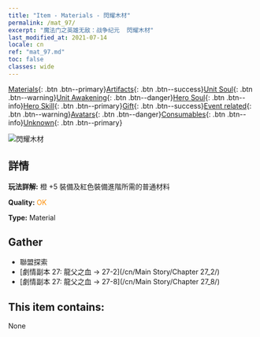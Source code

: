 ```yaml
---
title: "Item - Materials - 閃耀木材"
permalink: /mat_97/
excerpt: "魔法门之英雄无敌：战争纪元  閃耀木材"
last_modified_at: 2021-07-14
locale: cn
ref: "mat_97.md"
toc: false
classes: wide
---
```

 [Materials](/ItemsCN/){: .btn .btn--primary}[Artifacts](/ItemsCN/Artifacts/){: .btn .btn--success}[Unit Soul](/ItemsCN/UnitSoul/){: .btn .btn--warning}[Unit Awakening](/ItemsCN/UnitAwakening/){: .btn .btn--danger}[Hero Soul](/ItemsCN/HeroSoul/){: .btn .btn--info}[Hero Skill](/ItemsCN/HeroSkill/){: .btn .btn--primary}[Gift](/ItemsCN/Gift/){: .btn .btn--success}[Event related](/ItemsCN/Events/){: .btn .btn--warning}[Avatars](/ItemsCN/Avatars/){: .btn .btn--danger}[Consumables](/ItemsCN/Consumables/){: .btn .btn--info}[Unknown](/ItemsCN/Unknown/){: .btn .btn--primary}

 ![閃耀木材](/images/t/i_cailiao_mucai3.png)

## 詳情
 **玩法詳解:** 橙 +5 裝備及紅色裝備進階所需的普通材料

 **Quality:** <span style="color: #FF8C00">OK</span>

 **Type:** Material

## Gather

*    聯盟探索 
*    [劇情副本 27: 龍父之血 -> 27-2](/cn/Main Story/Chapter 27_2/) 
*    [劇情副本 27: 龍父之血 -> 27-8](/cn/Main Story/Chapter 27_8/) 

## This item contains:

  None

